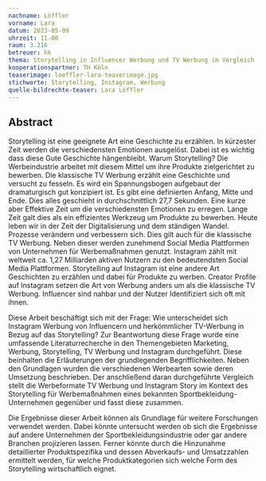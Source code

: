 ```yaml
---
nachname: Löffler
vorname: Lara
datum: 2023-05-09
uhrzeit: 11-00
raum: 3.216
betreuer: hk
thema: Storytelling in Influencer Werbung und TV Werbung im Vergleich
kooperationspartner: TH Köln
teaserimage: loeffler-lara-teaserimage.jpg
stichworte: Storytelling, Instagram, Werbung
quelle-bildrechte-teaser: Lara Löffler
---
```


## Abstract

Storytelling ist eine geeignete Art eine Geschichte zu erzählen. In kürzester Zeit werden die verschiedensten Emotionen ausgelöst. Dabei ist es wichtig dass diese Gute Geschichte hängenbleibt. Warum Storytelling? Die Werbeindustrie arbeitet mit diesem Mittel um ihre Produkte zielgerichtet zu bewerben. Die klassische TV Werbung erzählt eine Geschichte und versucht zu fesseln. Es wird ein Spannungsbogen aufgebaut der dramaturgisch gut konzipiert ist. Es gibt eine definierten Anfang, Mitte und Ende. Dies alles geschieht in durchschnittlich 27,7 Sekunden. Eine kurze aber Effektive Zeit um die verschiedensten Emotionen zu erregen. 
Lange Zeit galt dies als ein effizientes Werkzeug um Produkte zu bewerben. Heute leben wir in der Zeit der Digitalisierung und dem ständigen Wandel. Prozesse verändern und verbessern sich. Dies gilt auch für die klassische TV Werbung. Neben dieser werden zunehmend Social Media Plattformen von Unternehmen für Werbemaßnahmen genutzt.
Instagram zählt mit weltweit ca. 1,27 Milliarden aktiven Nutzern zu den bedeutendsten Social Media Plattformen.
Storytelling auf Instagram ist eine andere Art Geschichten zu erzählen und dabei für Produkte zu werben. Creator Profile auf Instagram setzen die Art von Werbung anders um als die klassische TV Werbung. Influencer sind nahbar und der Nutzer Identifiziert sich oft mit ihnen.

Diese Arbeit beschäftigt sich mit der Frage: Wie unterscheidet sich Instagram Werbung von Influencern und herkömmlicher TV-Werbung in Bezug auf das Storytelling?
Zur Beantwortung diese Frage wurde eine umfassende Literaturrecherche in den Themengebieten Marketing, Werbung, Storytelling, TV Werbung und Instagram durchgeführt. Diese beinhalten die Erläuterungen der grundlegenden Begrifflichkeiten. Neben den Grundlagen wurden die verschiedenen Werbearten sowie deren Umsetzung beschrieben. 
Der anschließend daran durchgeführte Vergleich stellt die Werbeformate TV Werbung und Instagram Story im Kontext des Storytelling für Werbemaßnahmen eines bekannten Sportbekleidung-Unternehmen gegenüber und fasst diese zusammen.

Die Ergebnisse dieser Arbeit können als Grundlage für weitere Forschungen verwendet werden. Dabei könnte untersucht werden ob sich die Ergebnisse auf andere Unternehmen der Sportbekleidungsindustrie oder gar andere Branchen projizieren lassen. Ferner könnte durch die Hinzunahme detaillierter Produktspezifika und dessen Abverkaufs- und Umsatzzahlen ermittelt werden, für welche Produktkategorien sich welche Form des Storytelling wirtschaftlich eignet.



